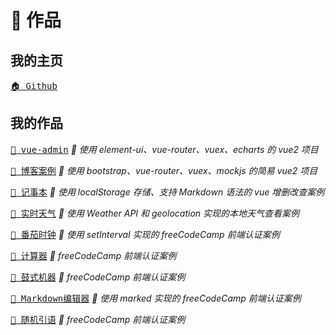 # 📒 作品

## 我的主页

<kbd>[🏠 Github](https://github.com/xugw-git)</kbd>

## 我的作品

<kbd>[🎨 vue-admin](https://vue-admin-mu.vercel.app/#/)</kbd> *📣 使用 element-ui、vue-router、vuex、echarts 的 vue2 项目*

<kbd>[🎨 博客案例](https://blog-case.vercel.app/#/)</kbd> *📣 使用 bootstrap、vue-router、vuex、mockjs 的简易 vue2 项目*

<kbd>[🎨 记事本](https://codepen.io/xugw/full/poppMxP)</kbd> *📣 使用 localStorage 存储、支持 Markdown 语法的 vue 增删改查案例*

<kbd>[🎨 实时天气](https://codepen.io/xugw/full/NWXXZoV)</kbd> *📣 使用 Weather API 和 geolocation 实现的本地天气查看案例*

<kbd>[🎨 番茄时钟](https://codepen.io/xugw/full/VwyKyJo)</kbd> *📣 使用 setInterval 实现的 freeCodeCamp 前端认证案例*

<kbd>[🎨 计算器](https://codepen.io/xugw/full/VwyKpEO)</kbd> *📣 freeCodeCamp 前端认证案例*

<kbd>[🎨 鼓式机器](https://codepen.io/xugw/full/JjMKMzV)</kbd> *📣 freeCodeCamp 前端认证案例*

<kbd>[🎨 Markdown编辑器](https://codepen.io/xugw/full/BaJKXNo)</kbd> *📣 使用 marked 实现的 freeCodeCamp 前端认证案例*

<kbd>[🎨 随机引语](https://codepen.io/xugw/full/YzYLMOe)</kbd> *📣 freeCodeCamp 前端认证案例*
